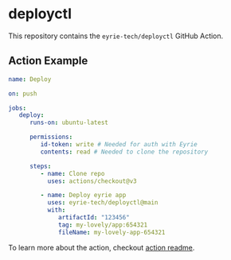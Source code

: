 # deployctl

This repository contains the `eyrie-tech/deployctl` GitHub Action.

## Action Example

```yml
name: Deploy

on: push

jobs:
   deploy:
      runs-on: ubuntu-latest

      permissions:
         id-token: write # Needed for auth with Eyrie
         contents: read # Needed to clone the repository

      steps:
         - name: Clone repo
           uses: actions/checkout@v3

         - name: Deploy eyrie app
           uses: eyrie-tech/deployctl@main
           with:
              artifactId: "123456"
              tag: my-lovely/app:654321
              fileName: my-lovely-app-654321
```

To learn more about the action, checkout [action readme](./action/README.md).
